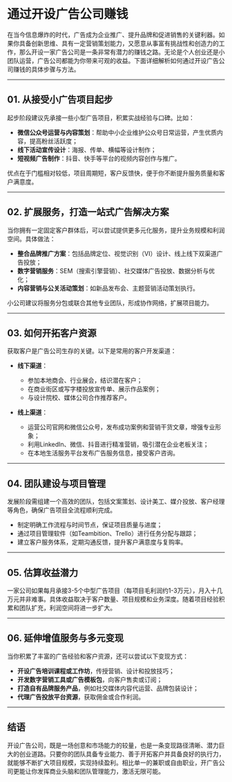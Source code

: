 # 通过开设广告公司赚钱

在当今信息爆炸的时代，广告成为企业推广、提升品牌和促进销售的关键利器。如果你具备创新思维、具有一定营销策划能力，又愿意从事富有挑战性和创造力的工作，那么开设一家广告公司是一条非常有潜力的赚钱之路。无论是个人创业还是小团队运营，广告公司都能为你带来可观的收益。下面详细解析如何通过开设广告公司赚钱的具体步骤与方法。

***

## 01. 从接受小广告项目起步

起步阶段建议先承接一些小型广告项目，积累实战经验与口碑。比如：

- **微信公众号运营与内容策划**：帮助中小企业维护公众号日常运营，产生优质内容，提高粉丝活跃度；
- **线下活动宣传设计**：海报、传单、横幅等设计制作；
- **短视频广告制作**：抖音、快手等平台的视频内容创作与推广。

优点在于门槛相对较低，项目周期短，客户反馈快，便于你不断提升服务质量和客户满意度。

***

## 02. 扩展服务，打造一站式广告解决方案

当你拥有一定固定客户群体后，可以尝试提供更多元化服务，提升业务规模和利润空间。具体做法：

- **整合品牌推广方案**：包括品牌定位、视觉识别（VI）设计、线上线下双渠道广告投放；
- **数字营销服务**：SEM（搜索引擎营销）、社交媒体广告投放、数据分析与优化；
- **内容营销与公关活动策划**：如新品发布会、主题营销活动策划执行。

小公司建议将服务分包或联合其他专业团队，形成协作网络，扩展项目能力。

***

## 03. 如何开拓客户资源

获取客户是广告公司生存的关键。以下是常用的客户开发渠道：

- **线下渠道**：
  - 参加本地商会、行业展会，结识潜在客户；
  - 在商业街区或写字楼投放宣传单、展示作品案例；
  - 与设计院校、媒体公司合作推荐客户。

- **线上渠道**：
  - 运营公司官网和微信公众号，发布成功案例和营销干货文章，增强专业形象；
  - 利用LinkedIn、微信、抖音进行精准营销，吸引潜在企业老板关注；
  - 在本地生活服务平台发布广告服务信息，接受客户咨询。

***

## 04. 团队建设与项目管理

发展阶段需组建一个高效的团队，包括文案策划、设计美工、媒介投放、客户经理等角色，确保广告项目全流程顺利完成。

- 制定明确工作流程与时间节点，保证项目质量与进度；
- 通过项目管理软件（如Teambition、Trello）进行任务分配与跟踪；
- 建立客户服务体系，定期沟通反馈，提升客户满意度与复购率。

***

## 05. 估算收益潜力

一家公司如果每月承接3-5个中型广告项目（每项目毛利润约1-3万元），月入十几万元并非难事。具体收益取决于客户数量、项目规模和业务深度。随着项目经验积累和团队扩充，利润空间将进一步扩大。

***

## 06. 延伸增值服务与多元变现

当你积累了丰富的广告经验和客户资源，还可以尝试以下变现方式：

- **开设广告培训课程或工作坊**，传授营销、设计和投放技巧；
- **开发数字营销工具或广告模板包**，向客户售卖或订阅；
- **打造自有品牌服务产品**，例如社交媒体内容代运营、品牌包装设计；
- **代理广告投放平台资源**，获取佣金或合作利润。

***

## 结语

开设广告公司，既是一场创意和市场能力的较量，也是一条变现路径清晰、潜力巨大的创业道路。只要你的团队具备专业能力、善于开拓客户并具备良好的执行力，就能够不断扩大项目规模，实现持续盈利。相比单一的兼职或自由职业，开广告公司更能让你发挥商业头脑和团队管理能力，激活无限可能。